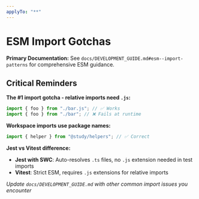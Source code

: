 ```yaml
---
applyTo: "**"
---
```


# ESM Import Gotchas

**Primary Documentation:** See `docs/DEVELOPMENT_GUIDE.md#esm--import-patterns` for comprehensive ESM guidance.

## Critical Reminders

**The #1 import gotcha - relative imports need `.js`:**

```typescript
import { foo } from "./bar.js"; // ✅ Works
import { foo } from "./bar"; // ❌ Fails at runtime
```

**Workspace imports use package names:**

```typescript
import { helper } from "@study/helpers"; // ✅ Correct
```

**Jest vs Vitest difference:**

- **Jest with SWC**: Auto-resolves `.ts` files, no `.js` extension needed in test imports
- **Vitest**: Strict ESM, requires `.js` extensions for relative imports

_Update `docs/DEVELOPMENT_GUIDE.md` with other common import issues you encounter_
